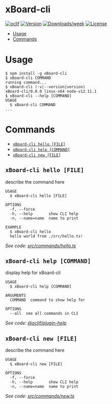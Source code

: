 xBoard-cli
==========



[![oclif](https://img.shields.io/badge/cli-oclif-brightgreen.svg)](https://oclif.io)
[![Version](https://img.shields.io/npm/v/xBoard-cli.svg)](https://npmjs.org/package/xBoard-cli)
[![Downloads/week](https://img.shields.io/npm/dw/xBoard-cli.svg)](https://npmjs.org/package/xBoard-cli)
[![License](https://img.shields.io/npm/l/xBoard-cli.svg)](https://github.com/mareksl/xBoard-cli/blob/master/package.json)

<!-- toc -->
* [Usage](#usage)
* [Commands](#commands)
<!-- tocstop -->
# Usage
<!-- usage -->
```sh-session
$ npm install -g xBoard-cli
$ xBoard-cli COMMAND
running command...
$ xBoard-cli (-v|--version|version)
xBoard-cli/0.0.0 linux-x64 node-v12.11.1
$ xBoard-cli --help [COMMAND]
USAGE
  $ xBoard-cli COMMAND
...
```
<!-- usagestop -->
# Commands
<!-- commands -->
* [`xBoard-cli hello [FILE]`](#xboard-cli-hello-file)
* [`xBoard-cli help [COMMAND]`](#xboard-cli-help-command)
* [`xBoard-cli new [FILE]`](#xboard-cli-new-file)

## `xBoard-cli hello [FILE]`

describe the command here

```
USAGE
  $ xBoard-cli hello [FILE]

OPTIONS
  -f, --force
  -h, --help       show CLI help
  -n, --name=name  name to print

EXAMPLE
  $ xBoard-cli hello
  hello world from ./src/hello.ts!
```

_See code: [src/commands/hello.ts](https://github.com/mareksl/xBoard-cli/blob/v0.0.0/src/commands/hello.ts)_

## `xBoard-cli help [COMMAND]`

display help for xBoard-cli

```
USAGE
  $ xBoard-cli help [COMMAND]

ARGUMENTS
  COMMAND  command to show help for

OPTIONS
  --all  see all commands in CLI
```

_See code: [@oclif/plugin-help](https://github.com/oclif/plugin-help/blob/v2.2.3/src/commands/help.ts)_

## `xBoard-cli new [FILE]`

describe the command here

```
USAGE
  $ xBoard-cli new [FILE]

OPTIONS
  -f, --force
  -h, --help       show CLI help
  -n, --name=name  name to print
```

_See code: [src/commands/new.ts](https://github.com/mareksl/xBoard-cli/blob/v0.0.0/src/commands/new.ts)_
<!-- commandsstop -->
